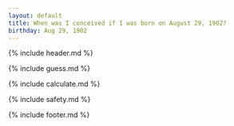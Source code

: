 ```yaml
---
layout: default
title: When was I conceived if I was born on August 29, 1902?
birthday: Aug 29, 1902
---
```


{% include header.md %}

{% include guess.md %}

{% include calculate.md %}

{% include safety.md %}

{% include footer.md %}



